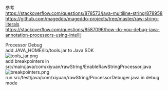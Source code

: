 参考  
https://stackoverflow.com/questions/878573/java-multiline-string/878958  
https://github.com/mageddo/mageddo-projects/tree/master/raw-string-literals  
https://stackoverflow.com/questions/8587096/how-do-you-debug-java-annotation-processors-using-intellij  

Processor Debug  
add JAVA_HOME/lib/tools.jar to Java SDK    
![tools_jar.png](https://i.loli.net/2019/04/09/5cac7479f1571.png)  
add breakpointers in src/main/java/com/xiyuan/rawString/EnableRawStringProcessor.java  
![breakpointers.png](https://i.loli.net/2019/04/09/5cac75022b7ae.png)  
run src/test/java/com/xiyuan/rawString/ProcessorDebuger.java in debug mode  
